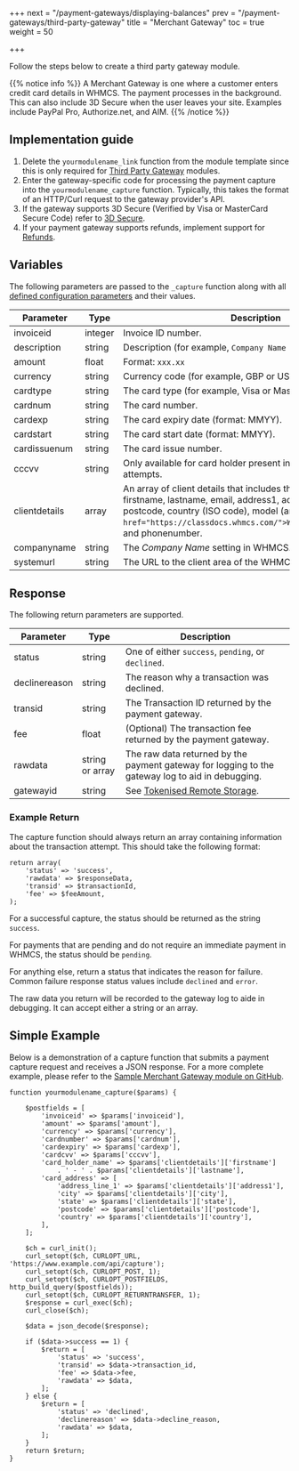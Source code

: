 +++
next = "/payment-gateways/displaying-balances"
prev = "/payment-gateways/third-party-gateway"
title = "Merchant Gateway"
toc = true
weight = 50

+++

Follow the steps below to create a third party gateway module.

{{% notice info %}}
A Merchant Gateway is one where a customer enters credit card details in WHMCS. The payment processes in the background. This can also include 3D Secure when the user leaves your site. Examples include PayPal Pro, Authorize.net, and AIM.
{{% /notice %}}

## Implementation guide

1. Delete the `yourmodulename_link` function from the module template since this is only required for [Third Party Gateway][thirdparty] modules.
2. Enter the gateway-specific code for processing the payment capture into the `yourmodulename_capture` function. Typically, this takes the format of an HTTP/Curl request to the gateway provider's API.
3. If the gateway supports 3D Secure (Verified by Visa or MasterCard Secure Code) refer to [3D Secure][3d-secure].
4. If your payment gateway supports refunds, implement support for [Refunds][refunds].

## Variables

The following parameters are passed to the `_capture` function along with all [defined configuration parameters][configuration] and their values.

Parameter | Type | Description
---|---|---
invoiceid|integer|Invoice ID number.
description|string|Description (for example, `Company Name - Invoice #xxx`).
amount|float|Format: `xxx.xx`
currency|string|Currency code (for example, GBP or USD).
cardtype|string|The card type (for example, Visa or MasterCard).
cardnum|string|The card number.
cardexp|string|The card expiry date (format: MMYY).
cardstart|string|The card start date (format: MMYY).
cardissuenum|string|The card issue number.
cccvv|string|Only available for card holder present initiated payment attempts.
clientdetails|array|An array of client details that includes the following indices: firstname, lastname, email, address1, address2, city, state, postcode, country (ISO code), model (an instance of `<a href="https://classdocs.whmcs.com/">WHMCS/User/Client</a>`), and phonenumber.
companyname|string|The *Company Name* setting in WHMCS.
systemurl|string|The URL to the client area of the WHMCS installation.

## Response

The following return parameters are supported.

Parameter | Type | Description
---|---|---
status|string|One of either `success`, `pending`, or `declined`.
declinereason|string|The reason why a transaction was declined.
transid|string|The Transaction ID returned by the payment gateway.
fee|float|(Optional) The transaction fee returned by the payment gateway.
rawdata|string or array|The raw data returned by the payment gateway for logging to the gateway log to aid in debugging.
gatewayid|string|See [Tokenised Remote Storage][tokenised-remote-storage].

### Example Return

The capture function should always return an array containing information about the transaction attempt. This should take the following format:

```
return array(
    'status' => 'success',
    'rawdata' => $responseData,
    'transid' => $transactionId,
    'fee' => $feeAmount,
);
```

For a successful capture, the status should be returned as the string `success`.

For payments that are pending and do not require an immediate payment in WHMCS, the status should be `pending`.

For anything else, return a status that indicates the reason for failure. Common failure response status values include `declined` and `error`.

The raw data you return will be recorded to the gateway log to aide in debugging. It can accept either a string or an array.

## Simple Example

Below is a demonstration of a capture function that submits a payment capture request and receives a JSON response. For a more complete example, please refer to the [Sample Merchant Gateway module on GitHub][githubsample].

```
function yourmodulename_capture($params) {

    $postfields = [
        'invoiceid' => $params['invoiceid'],
        'amount' => $params['amount'],
        'currency' => $params['currency'],
        'cardnumber' => $params['cardnum'],
        'cardexpiry' => $params['cardexp'],
        'cardcvv' => $params['cccvv'],
        'card_holder_name' => $params['clientdetails']['firstname']
            . ' - ' . $params['clientdetails']['lastname'],
        'card_address' => [
            'address_line_1' => $params['clientdetails']['address1'],
            'city' => $params['clientdetails']['city'],
            'state' => $params['clientdetails']['state'],
            'postcode' => $params['clientdetails']['postcode'],
            'country' => $params['clientdetails']['country'],
        ],
    ];

    $ch = curl_init();
    curl_setopt($ch, CURLOPT_URL, 'https://www.example.com/api/capture');
    curl_setopt($ch, CURLOPT_POST, 1);
    curl_setopt($ch, CURLOPT_POSTFIELDS, http_build_query($postfields));
    curl_setopt($ch, CURLOPT_RETURNTRANSFER, 1);
    $response = curl_exec($ch);
    curl_close($ch);

    $data = json_decode($response);

    if ($data->success == 1) {
        $return = [
            'status' => 'success',
            'transid' => $data->transaction_id,
            'fee' => $data->fee,
            'rawdata' => $data,
        ];
    } else {
        $return = [
            'status' => 'declined',
            'declinereason' => $data->decline_reason,
            'rawdata' => $data,
        ];
    }
    return $return;
}
```

[configuration]: /payment-gateways/configuration "Configuration Parameters"
[thirdparty]: /payment-gateways/third-party-gateway "Third Party Gateways"
[githubsample]: https://github.com/WHMCS/sample-merchant-gateway "Sample Merchant Gateway module on Github"
[refunds]: /payment-gateways/refunds "Refunding Transactions"
[3d-secure]: /payment-gateways/3d-secure "3D Secure Process"
[tokenised-remote-storage]: /payment-gateways/tokenised-remote-storage "Tokenised Remote Storage"
